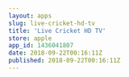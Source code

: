 ```yaml
---
layout: apps
slug: live-cricket-hd-tv
title: 'Live Cricket HD TV'
store: apple
app_id: 1436041807
date: 2018-09-22T00:16:11Z
published: 2018-09-22T00:16:11Z
---
```

